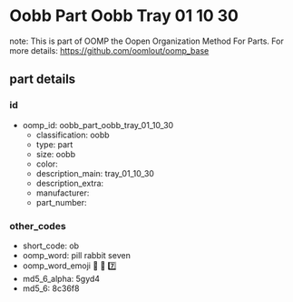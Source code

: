# Oobb Part Oobb Tray 01 10 30  

note: This is part of OOMP the Oopen Organization Method For Parts. For more details: https://github.com/oomlout/oomp_base

##  part details





### id
* oomp_id: oobb_part_oobb_tray_01_10_30
  * classification: oobb
  * type: part
  * size: oobb
  * color: 
  * description_main: tray_01_10_30
  * description_extra: 
  * manufacturer: 
  * part_number: 

### other_codes
* short_code: ob
* oomp_word: pill rabbit seven
* oomp_word_emoji :pill: :rabbit: :seven:
* md5_6_alpha: 5gyd4
* md5_6: 8c36f8